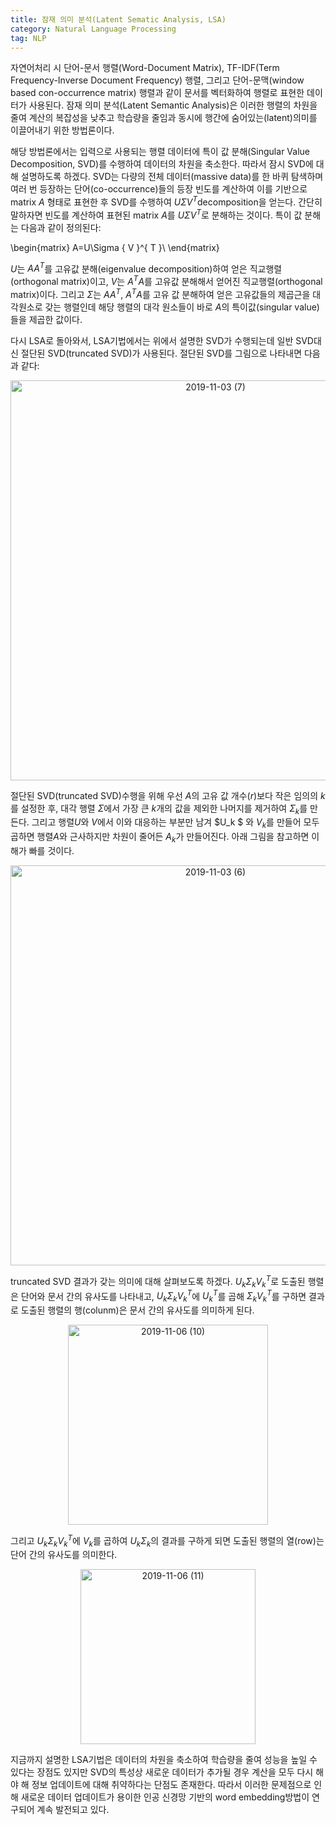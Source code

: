 ```yaml
---
title: 잠재 의미 분석(Latent Sematic Analysis, LSA)
category: Natural Language Processing
tag: NLP
---
```


자연어처리 시 단어-문서 행렬(Word-Document Matrix), TF-IDF(Term Frequency-Inverse Document Frequency) 행렬, 그리고 단어-문맥(window based con-occurrence matrix) 행렬과 같이 문서를 벡터화하여 행렬로 표현한 데이터가 사용된다. 잠재 의미 분석(Latent Semantic Analysis)은 이러한 행렬의 차원을 줄여 계산의 복잡성을 낮추고 학습량을 줄임과 동시에 행간에 숨어있는(latent)의미를 이끌어내기 위한 방법론이다. 

해당 방법론에서는 입력으로 사용되는 행렬 데이터에 특이 값 분해(Singular Value Decomposition, SVD)를 수행하여 데이터의 차원을 축소한다. 따라서 잠시 SVD에 대해 설명하도록 하겠다. SVD는 다량의 전체 데이터(massive data)를 한 바퀴 탐색하며 여러 번 등장하는 단어(co-occurrence)들의 등장 빈도를 계산하여 이를 기반으로 matrix $A​$ 형태로 표현한 후 SVD를 수행하여  $U\Sigma { V }^{ T }​$ decomposition을 얻는다. 간단히 말하자면 빈도를 계산하여 표현된 matrix $A​$를 $U\Sigma { V }^{ T }​$로 분해하는 것이다. 특이 값 분해는 다음과 같이 정의된다:


\begin{matrix}
A=U\Sigma { V }^{ T }\\ 
\end{matrix}


$U$는 $A { A }^{ T }$를 고유값 분해(eigenvalue decomposition)하여 얻은 직교행렬(orthogonal matrix)이고,  $V$는 ${ A }^{ T } A$를 고유값 분해해서 얻어진 직교행렬(orthogonal matrix)이다. 그리고 $\Sigma$는 $A { A }^{ T }$, ${ A }^{ T } A$를 고유 값 분해하여 얻은 고유값들의 제곱근을 대각원소로 갖는 행렬인데 해당 행렬의 대각 원소들이 바로 $A$의 특이값(singular value)들을 제곱한 값이다.

다시 LSA로 돌아와서, LSA기법에서는 위에서 설명한 SVD가 수행되는데 일반 SVD대신 절단된 SVD(truncated SVD)가 사용된다. 절단된 SVD를 그림으로 나타내면 다음과 같다:

<center><img width="640" alt="2019-11-03 (7)" src="https://user-images.githubusercontent.com/53667002/68084253-a0ddd780-fe76-11e9-9a7c-2cd45bf3795e.png">
</center>

절단된 SVD(truncated SVD)수행을 위해 우선 $A$의 고유 값 개수($r$)보다 작은 임의의 $k$를 설정한 후, 대각 행렬 $\Sigma$에서 가장 큰 $k$개의 값을 제외한 나머지를 제거하여  $Σ_k$를 만든다. 그리고 행렬$U$와 $V$에서 이와 대응하는 부분만 남겨 $U_k $ 와 $V_k​$를 만들어 모두 곱하면 행렬$A$와 근사하지만 차원이 줄어든 $A_k$가 만들어진다. 아래 그림을 참고하면 이해가 빠를 것이다.

<center><img width="640" alt="2019-11-03 (6)" src="https://user-images.githubusercontent.com/53667002/68083825-f31bfa00-fe70-11e9-81b9-6d299ccc5b7e.png"></center>

truncated SVD 결과가 갖는 의미에 대해 살펴보도록 하겠다. $U_kΣ_k{ V_k }^{ T }$로 도출된 행렬은 단어와 문서 간의 유사도를 나타내고, $U_kΣ_k{ V_k }^{ T }$에 ${ U_k }^{ T }$를 곱해 $Σ_k{ V_k }^{ T }$를 구하면 결과로 도출된 행렬의 행(colunm)은 문서 간의 유사도를 의미하게 된다. 

<center><img width="320" alt="2019-11-06 (10)" src="https://user-images.githubusercontent.com/53667002/68293746-f661f080-00d1-11ea-92ce-514a8323981f.png"></center>

그리고  $U_kΣ_k{ V_k }^{ T }$에 $V_k$를 곱하여 $U_kΣ_k$의 결과를 구하게 되면 도출된 행렬의 열(row)는 단어 간의 유사도를 의미한다. 

<center><img width="280" alt="2019-11-06 (11)" src="https://user-images.githubusercontent.com/53667002/68293788-08439380-00d2-11ea-84b8-08cff462a63b.png"></center>

지금까지 설명한 LSA기법은 데이터의 차원을 축소하여 학습량을 줄여 성능을 높일 수 있다는 장점도 있지만 SVD의 특성상 새로운 데이터가 추가될 경우 계산을 모두 다시 해야 해 정보 업데이트에 대해 취약하다는 단점도 존재한다. 따라서 이러한 문제점으로 인해 새로운 데이터 업데이트가 용이한 인공 신경망 기반의 word embedding방법이 연구되어 계속 발전되고 있다.

